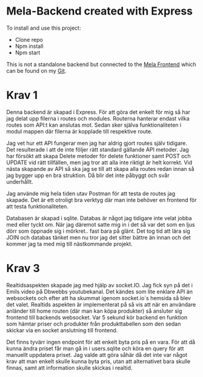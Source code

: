 # Mela-Backend created with Express

To install and use this project:
* Clone repo
* Npm install
* Npm start

This is not a standalone backend but connected to the [Mela Frontend](https://github.com/daBack/Mela-Backend) which can be found on my [Git](https://github.com/daBack/).

# Krav 1
Denna backend är skapad i Express.
För att göra det enkelt för mig så har jag delat upp filerna i routes och modules. Routerna hanterar endast vilka routes som API:t kan anslutas mot. Sedan sker själva funktionaliteten i modul mappen där filerna är kopplade till respektive route.

Jag vet hur ett API fungerar men jag har aldrig gjort routes själv tidigare. Det resulterade i att de inte följer rätt standard gällande API metoder. Jag har försökt att skapa Delete metoder för delete funktioner samt POST och UPDATE vid rätt tillfällen, men jag tror att alla inte riktigt är helt korrekt. Vid nästa skapande av API så ska jag se till att skapa alla routes redan innan så jag bygger upp en bra struktion. Då blir det inte påbyggt och svår underhållt.

Jag använde mig hela tiden utav Postman för att testa de routes jag skapade. Det är ett otroligt bra verktyg där man inte behöver en frontend för att testa funktionaliteten. 

Databasen är skapad i sqlite. Databas är något jag tidigare inte velat jobba med eller tyckt om. När jag däremot satte mig in i det så var det som en ljus dörr som öppnade sig i mörkret.. fast bara på glänt. Det tog tid att lära sig JOIN och databas tänket men nu tror jag det sitter bättre än innan och det kommer jag ta med mig till nästkommande projekt.

# Krav 3
Realtidsaspekten skapade jag med hjälp av socket.IO. Jag fick syn på det i Emils video på Dbwebbs youtubekanal. Det kändes som lite enklare API än websockets och efter att ha skummat igenom socket.io´s hemsida så blev det valet. Realtids aspekten är implementerat på så vis att när en användare anländer till home routen (där man kan köpa produkter) så ansluter sig frontend till backends websocket. Var 5 sekund kör backend en funktion som hämtar priser och produkter från produkttabellen som den sedan skickar via en socket anslutning till frontend.

Det finns tyvärr ingen endpoint för att enkelt byta pris på en vara. För att då kunna ändra priset får man gå in i users.sqlite och köra en query för att manuellt uppdatera priset. Jag valde att göra såhär då det inte var något krav att man enkelt skulle kunna byta pris, utan att alternativet bara skulle finnas, samt att information skulle skickas i realtid.